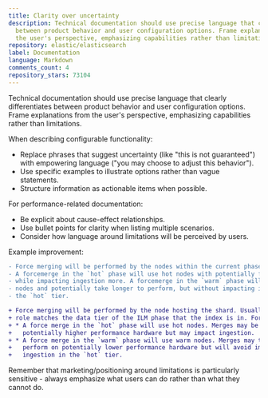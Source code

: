 ```yaml
---
title: Clarity over uncertainty
description: Technical documentation should use precise language that clearly differentiates
  between product behavior and user configuration options. Frame explanations from
  the user's perspective, emphasizing capabilities rather than limitations.
repository: elastic/elasticsearch
label: Documentation
language: Markdown
comments_count: 4
repository_stars: 73104
---
```


Technical documentation should use precise language that clearly differentiates between product behavior and user configuration options. Frame explanations from the user's perspective, emphasizing capabilities rather than limitations.

When describing configurable functionality:
- Replace phrases that suggest uncertainty (like "this is not guaranteed") with empowering language ("you may choose to adjust this behavior").
- Use specific examples to illustrate options rather than vague statements.
- Structure information as actionable items when possible.

For performance-related documentation:
- Be explicit about cause-effect relationships.
- Use bullet points for clarity when listing multiple scenarios.
- Consider how language around limitations will be perceived by users.

Example improvement:
```diff
- Force merging will be performed by the nodes within the current phase of the index. 
- A forcemerge in the `hot` phase will use hot nodes with potentially faster nodes, 
- while impacting ingestion more. A forcemerge in the `warm` phase will use warm 
- nodes and potentially take longer to perform, but without impacting ingestion in 
- the `hot` tier.

+ Force merging will be performed by the node hosting the shard. Usually, the node's 
+ role matches the data tier of the ILM phase that the index is in. For example:
+ * A force merge in the `hot` phase will use hot nodes. Merges may be faster on this 
+   potentially higher performance hardware but may impact ingestion.
+ * A force merge in the `warm` phase will use warm nodes. Merges may take longer to 
+   perform on potentially lower performance hardware but will avoid impacting 
+   ingestion in the `hot` tier.
```

Remember that marketing/positioning around limitations is particularly sensitive - always emphasize what users can do rather than what they cannot do.
